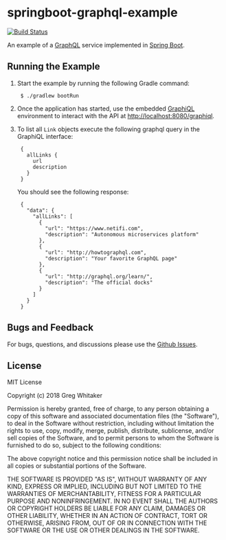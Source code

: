 # springboot-graphql-example
[![Build Status](https://travis-ci.org/gregwhitaker/springboot-graphql-example.svg?branch=master)](https://travis-ci.org/gregwhitaker/springboot-graphql-example)

An example of a [GraphQL](http://graphql.org/) service implemented in [Spring Boot](https://projects.spring.io/spring-boot/).

## Running the Example
1. Start the example by running the following Gradle command:

        $ ./gradlew bootRun 

2. Once the application has started, use the embedded [GraphiQL](https://github.com/graphql/graphiql) environment to interact with the API at [http://localhost:8080/graphiql](http://localhost:8080/graphiql).

3. To list all `Link` objects execute the following graphql query in the GraphiQL interface:

        {
          allLinks {
            url
            description
          }
        }
        
    You should see the following response:

        {
          "data": {
            "allLinks": [
              {
                "url": "https://www.netifi.com",
                "description": "Autonomous microservices platform"
              },
              {
                "url": "http://howtographql.com",
                "description": "Your favorite GraphQL page"
              },
              {
                "url": "http://graphql.org/learn/",
                "description": "The official docks"
              }
            ]
          }
        }

## Bugs and Feedback
For bugs, questions, and discussions please use the [Github Issues](https://github.com/gregwhitaker/springboot-graphql-example/issues).

## License
MIT License

Copyright (c) 2018 Greg Whitaker

Permission is hereby granted, free of charge, to any person obtaining a copy
of this software and associated documentation files (the "Software"), to deal
in the Software without restriction, including without limitation the rights
to use, copy, modify, merge, publish, distribute, sublicense, and/or sell
copies of the Software, and to permit persons to whom the Software is
furnished to do so, subject to the following conditions:

The above copyright notice and this permission notice shall be included in all
copies or substantial portions of the Software.

THE SOFTWARE IS PROVIDED "AS IS", WITHOUT WARRANTY OF ANY KIND, EXPRESS OR
IMPLIED, INCLUDING BUT NOT LIMITED TO THE WARRANTIES OF MERCHANTABILITY,
FITNESS FOR A PARTICULAR PURPOSE AND NONINFRINGEMENT. IN NO EVENT SHALL THE
AUTHORS OR COPYRIGHT HOLDERS BE LIABLE FOR ANY CLAIM, DAMAGES OR OTHER
LIABILITY, WHETHER IN AN ACTION OF CONTRACT, TORT OR OTHERWISE, ARISING FROM,
OUT OF OR IN CONNECTION WITH THE SOFTWARE OR THE USE OR OTHER DEALINGS IN THE
SOFTWARE.